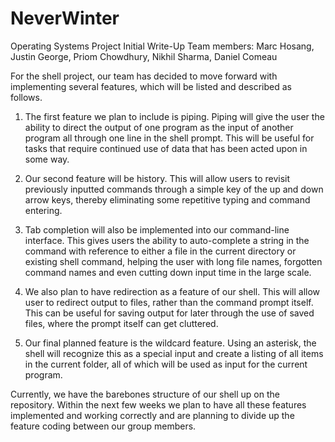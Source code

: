 NeverWinter
===========

Operating Systems Project Initial Write-Up
Team members: Marc Hosang, Justin George, Priom Chowdhury, Nikhil Sharma, Daniel Comeau

For the shell project, our team has decided to move forward with implementing several features, which will be listed and described as follows.

1. The first feature we plan to include is piping. Piping will give the user the ability to direct the output of one program as the input of another program all through one line in the shell prompt. This will be useful for tasks that require continued use of data that has been acted upon in some way. 

2. Our second feature will be history. This will allow users to revisit previously inputted commands through a simple key of the up and down arrow keys, thereby eliminating some repetitive typing and command entering.

3. Tab completion will also be implemented into our command-line interface. This gives users the ability to auto-complete a string in the command with reference to either a file in the current directory or existing shell command, helping the user with long file names, forgotten command names and even cutting down input time in the large scale.

4. We also plan to have redirection as a feature of our shell. This will allow user to redirect output to files, rather than the command prompt itself. This can be useful for saving output for later through the use of saved files, where the prompt itself can get cluttered.

5. Our final planned feature is the wildcard feature. Using an asterisk, the shell will recognize this as a special input and create a listing of all items in the current folder, all of which will be used as input for the current program.

Currently, we have the barebones structure of our shell up on the repository. Within the next few weeks we plan to have all these features implemented and working correctly and are planning to divide up the feature coding between our group members. 

